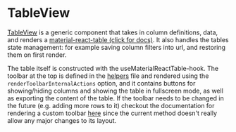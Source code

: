 # TableView

[TableView](../../frontend/src/components/TableView/TableView.tsx) is a generic component that takes in column definitions, data, and renders a [material-react-table (click for docs)](https://www.material-react-table.com/). It also handles the tables state management: for example saving column filters into url, and restoring them on first render.

The table itself is constructed with the useMaterialReactTable-hook. The toolbar at the top is defined in the [helpers](/home/juhani/AA_Koulu/ohtuprojekti/nowdatabase/frontend/src/components/TableView/helpers.tsx) file and rendered using the `renderToolbarInternalActions` option, and it contains buttons for showing/hiding columns and showing the table in fullscreen mode, as well as exporting the content of the table. If the toolbar needs to be changed in the future (e.g. adding more rows to it) checkout the documentation for rendering a custom toolbar [here](https://www.material-react-table.com/docs/guides/toolbar-customization#override-with-custom-toolbar-components) since the current method doesn't really allow any major changes to its layout.
